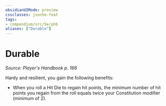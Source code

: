 ```yaml
---
obsidianUIMode: preview
cssclasses: json5e-feat
tags:
- compendium/src/5e/phb
aliases: ["Durable"]
---
```

# Durable
*Source: Player's Handbook p. 166*  

Hardy and resilient, you gain the following benefits:

- When you roll a Hit Die to regain hit points, the minimum number of hit points you regain from the roll equals twice your Constitution modifier (minimum of 2).